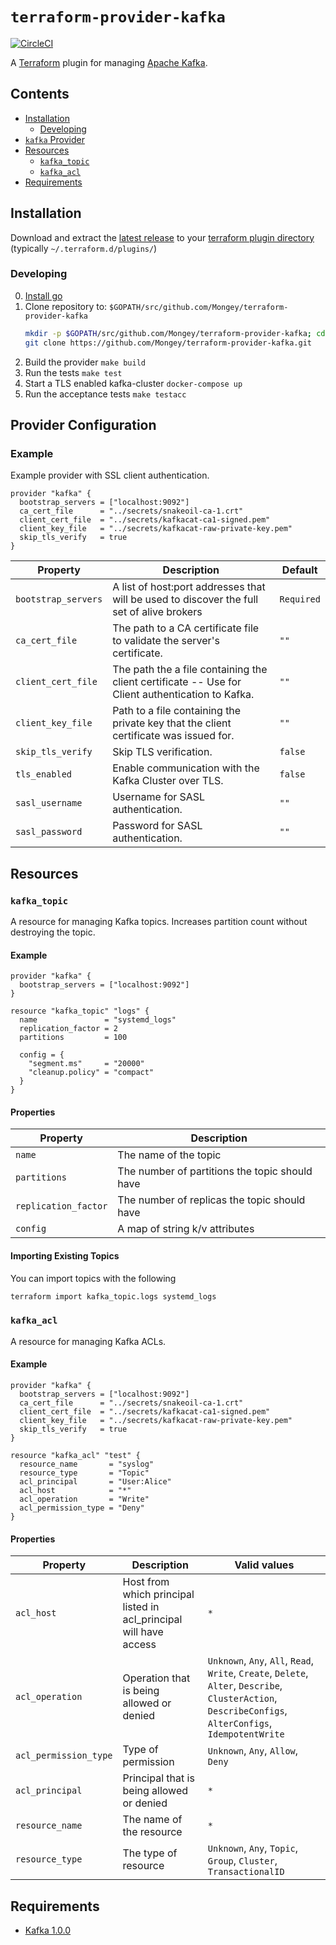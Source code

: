 # `terraform-provider-kafka`
[![CircleCI](https://circleci.com/gh/Mongey/terraform-provider-kafka.svg?style=svg)](https://circleci.com/gh/Mongey/terraform-provider-kafka)

A [Terraform][1] plugin for managing [Apache Kafka][2].

## Contents

* [Installation](#installation)
  * [Developing](#developing)
* [`kafka` Provider](#provider-configuration)
* [Resources](#resources)
  * [`kafka_topic`](#kafka_topic)
  * [`kafka_acl`](#kafka_acl)
* [Requirements](#requirements)

## Installation

Download and extract the [latest
release](https://github.com/Mongey/terraform-provider-kafka/releases/latest) to
your [terraform plugin directory][third-party-plugins] (typically `~/.terraform.d/plugins/`)

### Developing

0. [Install go][install-go]
0. Clone repository to: `$GOPATH/src/github.com/Mongey/terraform-provider-kafka`
    ``` bash
    mkdir -p $GOPATH/src/github.com/Mongey/terraform-provider-kafka; cd $GOPATH/src/github.com/Mongey/
    git clone https://github.com/Mongey/terraform-provider-kafka.git
    ```
0. Build the provider `make build`
0. Run the tests `make test`
0. Start a TLS enabled kafka-cluster `docker-compose up`
0. Run the acceptance tests `make testacc`

## Provider Configuration

### Example

Example provider with SSL client authentication.
```hcl
provider "kafka" {
  bootstrap_servers = ["localhost:9092"]
  ca_cert_file      = "../secrets/snakeoil-ca-1.crt"
  client_cert_file  = "../secrets/kafkacat-ca1-signed.pem"
  client_key_file   = "../secrets/kafkacat-raw-private-key.pem"
  skip_tls_verify   = true
}
```

| Property            | Description                                                                                      | Default    |
| ----------------    | -----------------------                                                                          | ---------- |
| `bootstrap_servers` | A list of host:port addresses that will be used to discover the full set of alive brokers        | `Required` |
| `ca_cert_file`      | The path to a CA certificate file to validate the server's certificate.                          | `""`       |
| `client_cert_file`  | The path the a file containing the client certificate -- Use for Client authentication to Kafka. | `""`       |
| `client_key_file`   | Path to a file containing the private key that the client certificate was issued for.            | `""`       |
| `skip_tls_verify`   | Skip TLS verification.                                                                           | `false`    |
| `tls_enabled`       | Enable communication with the Kafka Cluster over TLS.                                            | `false`    |
| `sasl_username`     | Username for SASL authentication.                                                                | `""`       |
| `sasl_password`     | Password for SASL authentication.                                                                | `""`       |

## Resources
### `kafka_topic`

A resource for managing Kafka topics. Increases partition count without
destroying the topic.

#### Example

```hcl
provider "kafka" {
  bootstrap_servers = ["localhost:9092"]
}

resource "kafka_topic" "logs" {
  name               = "systemd_logs"
  replication_factor = 2
  partitions         = 100

  config = {
    "segment.ms"     = "20000"
    "cleanup.policy" = "compact"
  }
}
```

#### Properties

| Property             | Description                                    |
| ----------------     | -----------------------                        |
| `name`               | The name of the topic                          |
| `partitions`          | The number of partitions the topic should have |
| `replication_factor` | The number of replicas the topic should have   |
| `config`             | A map of string k/v attributes                 |


#### Importing Existing Topics
You can import topics with the following

```sh
terraform import kafka_topic.logs systemd_logs
```


### `kafka_acl`
A resource for managing Kafka ACLs.

#### Example

```hcl
provider "kafka" {
  bootstrap_servers = ["localhost:9092"]
  ca_cert_file      = "../secrets/snakeoil-ca-1.crt"
  client_cert_file  = "../secrets/kafkacat-ca1-signed.pem"
  client_key_file   = "../secrets/kafkacat-raw-private-key.pem"
  skip_tls_verify   = true
}

resource "kafka_acl" "test" {
  resource_name       = "syslog"
  resource_type       = "Topic"
  acl_principal       = "User:Alice"
  acl_host            = "*"
  acl_operation       = "Write"
  acl_permission_type = "Deny"
}
```

#### Properties

| Property              | Description                                                        | Valid values                                                     |
| ----------------      | ----------------------                                             | --------------                                                   |
| `acl_host`            | Host from which principal listed in acl_principal will have access | `*`                                                              |
| `acl_operation`       | Operation that is being allowed or denied                          | `Unknown`, `Any`, `All`, `Read`, `Write`, `Create`, `Delete`, `Alter`, `Describe`, `ClusterAction`, `DescribeConfigs`, `AlterConfigs`, `IdempotentWrite` |
| `acl_permission_type` | Type of permission                                                 | `Unknown`, `Any`, `Allow`, `Deny`                                |
| `acl_principal`       | Principal that is being allowed or denied                          | `*`                                                              |
| `resource_name`       | The name of the resource                                           | `*`                                                              |
| `resource_type`       | The type of resource                                               | `Unknown`, `Any`, `Topic`, `Group`, `Cluster`, `TransactionalID` |


## Requirements
* [Kafka 1.0.0][3]

[1]: https://www.terraform.io
[2]: https://kafka.apache.org
[3]: https://cwiki.apache.org/confluence/display/KAFKA/KIP-117%3A+Add+a+public+AdminClient+API+for+Kafka+admin+operations
[third-party-plugins]: https://www.terraform.io/docs/configuration/providers.html#third-party-plugins
[install-go]: https://golang.org/doc/install#install

